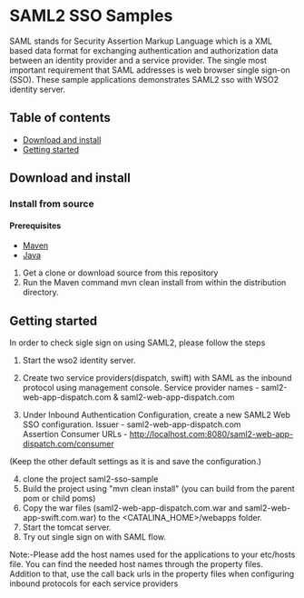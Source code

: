 # SAML2 SSO Samples

SAML stands for Security Assertion Markup Language which is a XML based data format for exchanging authentication and authorization data between an identity provider and a service provider. The single most important requirement that SAML addresses is web browser single sign-on (SSO). These sample applications demonstrates SAML2 sso with WSO2 identity server.

## Table of contents

- [Download and install](#download-and-install)
- [Getting started](#getting-started)

## Download and install

### Install from source

#### Prerequisites

* [Maven](https://maven.apache.org/download.cgi)
* [Java](http://www.oracle.com/technetwork/java/javase/downloads)

1. Get a clone or download source from this repository
2. Run the Maven command mvn clean install from within the distribution directory.

## Getting started
 
In order to check sigle sign on using SAML2, please follow the steps 
 
1. Start the wso2 identity server. 
2. Create two service providers(dispatch, swift) with SAML as the inbound protocol using management console. 
     Service provider names - saml2-web-app-dispatch.com & saml2-web-app-dispatch.com 
  
3. Under Inbound Authentication Configuration, create a new SAML2 Web SSO configuration.
     Issuer - saml2-web-app-dispatch.com  
     Assertion Consumer URLs - http://localhost.com:8080/saml2-web-app-dispatch.com/consumer 

(Keep the other default settings as it is and save the configuration.)

4. clone the project saml2-sso-sample
5. Build the project using "mvn clean install" (you can build from the parent pom or child poms)  
6. Copy the war files (saml2-web-app-dispatch.com.war and saml2-web-app-swift.com.war) to the <CATALINA_HOME>/webapps folder.
7. Start the tomcat server. 
8. Try out single sign on with SAML flow.
 
Note:-Please add the host names used for the applications to your etc/hosts file. You can find the needed host names through the property files. Addition to that, use the call back urls in the property files when configuring inbound protocols for each service providers

